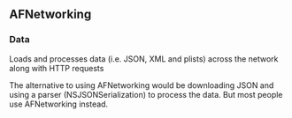 ## AFNetworking

### Data
Loads and processes data (i.e. JSON, XML and plists) across the network along with HTTP requests

The alternative to using AFNetworking would be downloading JSON and using a parser (NSJSONSerialization) to process the data. But most people use AFNetworking instead. 

